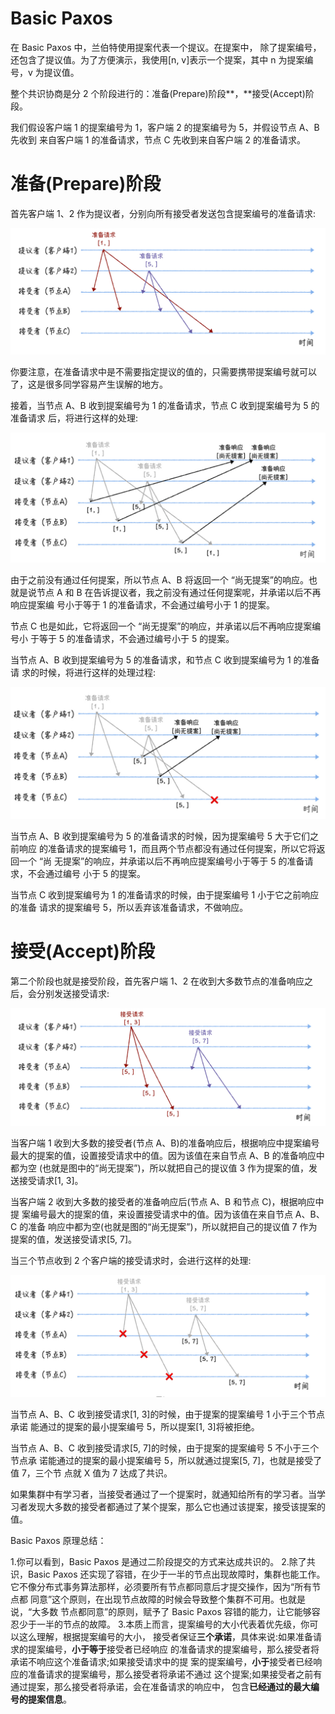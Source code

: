 # Basic Paxos

在 Basic Paxos 中，兰伯特使用提案代表一个提议。在提案中， 除了提案编号，还包含了提议值。为了方便演示，我使用[n, v]表示一个提案，其中 n 为提案编号，v 为提议值。

整个共识协商是分 2 个阶段进行的：准备(Prepare)阶段**，**接受(Accept)阶段。



我们假设客户端 1 的提案编号为 1，客户端 2 的提案编号为 5，并假设节点 A、B 先收到 来自客户端 1 的准备请求，节点 C 先收到来自客户端 2 的准备请求。



# 准备(Prepare)阶段

首先客户端 1、2 作为提议者，分别向所有接受者发送包含提案编号的准备请求:

![img](./assets/image-20211109155209374.png)

你要注意，在准备请求中是不需要指定提议的值的，只需要携带提案编号就可以了，这是很多同学容易产生误解的地方。

接着，当节点 A、B 收到提案编号为 1 的准备请求，节点 C 收到提案编号为 5 的准备请求 后，将进行这样的处理:

![img](./assets/image-20211109155243562.png)

由于之前没有通过任何提案，所以节点 A、B 将返回一个 “尚无提案”的响应。也就是说节点 A 和 B 在告诉提议者，我之前没有通过任何提案呢，并承诺以后不再响应提案编 号小于等于 1 的准备请求，不会通过编号小于 1 的提案。

节点 C 也是如此，它将返回一个 “尚无提案”的响应，并承诺以后不再响应提案编号小 于等于 5 的准备请求，不会通过编号小于 5 的提案。

当节点 A、B 收到提案编号为 5 的准备请求，和节点 C 收到提案编号为 1 的准备请 求的时候，将进行这样的处理过程:

![img](./assets/image-20211109155348325.png)

当节点 A、B 收到提案编号为 5 的准备请求的时候，因为提案编号 5 大于它们之前响应 的准备请求的提案编号 1，而且两个节点都没有通过任何提案，所以它将返回一个 “尚 无提案”的响应，并承诺以后不再响应提案编号小于等于 5 的准备请求，不会通过编号 小于 5 的提案。

当节点 C 收到提案编号为 1 的准备请求的时候，由于提案编号 1 小于它之前响应的准备 请求的提案编号 5，所以丢弃该准备请求，不做响应。



# 接受(Accept)阶段

第二个阶段也就是接受阶段，首先客户端 1、2 在收到大多数节点的准备响应之后，会分别发送接受请求:

![img](./assets/image-20211109155630638.png)

当客户端 1 收到大多数的接受者(节点 A、B)的准备响应后，根据响应中提案编号最大的提案的值，设置接受请求中的值。因为该值在来自节点 A、B 的准备响应中都为空 (也就是图中的“尚无提案”)，所以就把自己的提议值 3 作为提案的值，发送接受请求[1, 3]。

当客户端 2 收到大多数的接受者的准备响应后(节点 A、B 和节点 C)，根据响应中提 案编号最大的提案的值，来设置接受请求中的值。因为该值在来自节点 A、B、C 的准备 响应中都为空(也就是图的“尚无提案”)，所以就把自己的提议值 7 作为 提案的值，发送接受请求[5, 7]。

当三个节点收到 2 个客户端的接受请求时，会进行这样的处理:

![img](./assets/image-20211109160022033.png)

当节点 A、B、C 收到接受请求[1, 3]的时候，由于提案的提案编号 1 小于三个节点承诺 能通过的提案的最小提案编号 5，所以提案[1, 3]将被拒绝。

当节点 A、B、C 收到接受请求[5, 7]的时候，由于提案的提案编号 5 不小于三个节点承 诺能通过的提案的最小提案编号 5，所以就通过提案[5, 7]，也就是接受了值 7，三个节 点就 X 值为 7 达成了共识。



如果集群中有学习者，当接受者通过了一个提案时，就通知给所有的学习者。当学习者发现大多数的接受者都通过了某个提案，那么它也通过该提案，接受该提案的值。



Basic Paxos 原理总结：

1.你可以看到，Basic Paxos 是通过二阶段提交的方式来达成共识的。
2.除了共识，Basic Paxos 还实现了容错，在少于一半的节点出现故障时，集群也能工作。 它不像分布式事务算法那样，必须要所有节点都同意后才提交操作，因为“所有节点都 同意”这个原则，在出现节点故障的时候会导致整个集群不可用。也就是说，“大多数 节点都同意”的原则，赋予了 Basic Paxos 容错的能力，让它能够容忍少于一半的节点的故障。
3.本质上而言，提案编号的大小代表着优先级，你可以这么理解，根据提案编号的大小， 接受者保证**三个承诺**，具体来说:如果准备请求的提案编号，**小于等于**接受者已经响应 的准备请求的提案编号，那么接受者将承诺不响应这个准备请求;如果接受请求中的提 案的提案编号，**小于**接受者已经响应的准备请求的提案编号，那么接受者将承诺不通过 这个提案;如果接受者之前有通过提案，那么接受者将承诺，会在准备请求的响应中， 包含**已经通过的最大编号的提案信息**。


